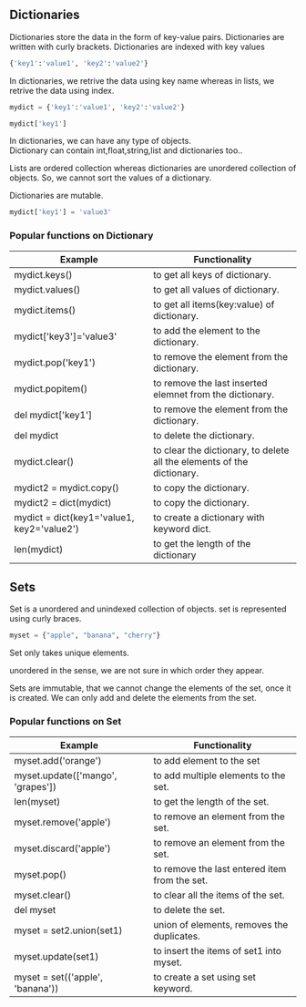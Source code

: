 ## Dictionaries

Dictionaries store the data in the form of key-value pairs.
Dictionaries are written with curly brackets.
Dictionaries are indexed with key values

```python
{'key1':'value1', 'key2':'value2'}
```
In dictionaries, we retrive the data using key name whereas in lists, we retrive the data using index.

```python
mydict = {'key1':'value1', 'key2':'value2'}

mydict['key1']
```

In dictionaries, we can have any type of objects.  
Dictionary can contain int,float,string,list and dictionaries too..

Lists are ordered collection whereas dictionaries are unordered collection of objects. So, we cannot sort the values of a dictionary.

Dictionaries are mutable.
```python
mydict['key1'] = 'value3'
```

### Popular functions on Dictionary

Example | Functionality |
--|--
mydict.keys()| to get all keys of dictionary.  
mydict.values() | to get all values of dictionary.  
mydict.items() | to get all items(key:value) of dictionary.  
mydict['key3']='value3'  | to add the element to the dictionary.
mydict.pop('key1')  | to remove the element from the dictionary.
mydict.popitem()  | to remove the last inserted elemnet from the dictionary.
del mydict['key1']  | to remove the element from the dictionary.
del mydict | to delete the dictionary.
mydict.clear()  | to clear the dictionary, to delete all the elements of the dictionary.
mydict2 = mydict.copy()  | to copy the dictionary.
mydict2 = dict(mydict)  | to copy the dictionary.
mydict = dict(key1='value1, key2='value2') | to create a dictionary with keyword dict.
len(mydict)  | to get the length of the dictionary


## Sets

Set is a unordered and unindexed collection of objects.
set is represented using curly braces.  

```python
myset = {"apple", "banana", "cherry"}
```

Set only takes unique elements.

unordered in the sense, we are not sure in which order they appear.

Sets are immutable, that we cannot change the elements of the set, once it is created. We can only add and delete the elements from the set.

### Popular functions on Set
Example | Functionality |
--|--
myset.add('orange')  | to add element to the set
myset.update(['mango', 'grapes']) | to add multiple elements to the set.
len(myset)  | to get the length of the set.
myset.remove('apple')  | to remove an element from the set.
myset.discard('apple') | to remove an element from the set.
myset.pop() | to remove the last entered item from the set.
myset.clear() | to clear all the items of the set.
del myset | to delete the set.
myset = set2.union(set1) | union of elements, removes the duplicates.
myset.update(set1) | to insert the items of set1 into myset.
myset = set(('apple', 'banana')) | to create a set using set keyword.
